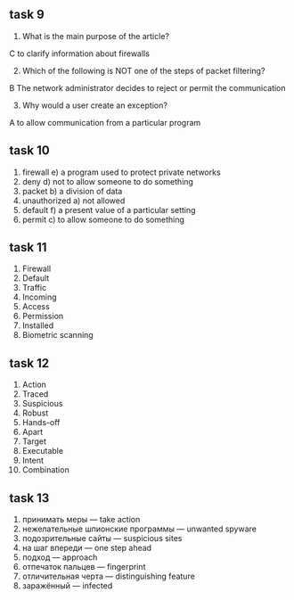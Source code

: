 ## task 9 ##

1. What is the main purpose of the article?

C to clarify information about firewalls

2. Which of the following is NOT one of the steps of packet filtering?

B The network administrator decides to reject or permit the communication

3. Why would a user create an exception?

A to allow communication from a particular program

## task 10 ##

1. firewall e) a program used to protect private networks
2. deny d) not to allow someone to do something
3. packet b) a division of data
4. unauthorized a) not allowed
5. default f) a present value of a particular setting
6. permit c) to allow someone to do something

## task 11 ##

1. Firewall
2. Default
3. Traffic
4. Incoming
5. Access
6. Permission
7. Installed
8. Biometric scanning

## task 12 ##

1. Action
2. Traced
3. Suspicious
4. Robust
5. Hands-off
6. Apart
7. Target
8. Executable
9. Intent
10. Combination


## task 13 ##

1) принимать меры — take action
2) нежелательные шпионские
программы — unwanted spyware
3) подозрительные сайты — suspicious sites
4) на шаг впереди — one step ahead
5) подход — approach
6) отпечаток пальцев — fingerprint
7) отличительная черта — distinguishing feature 
8) заражённый — infected

